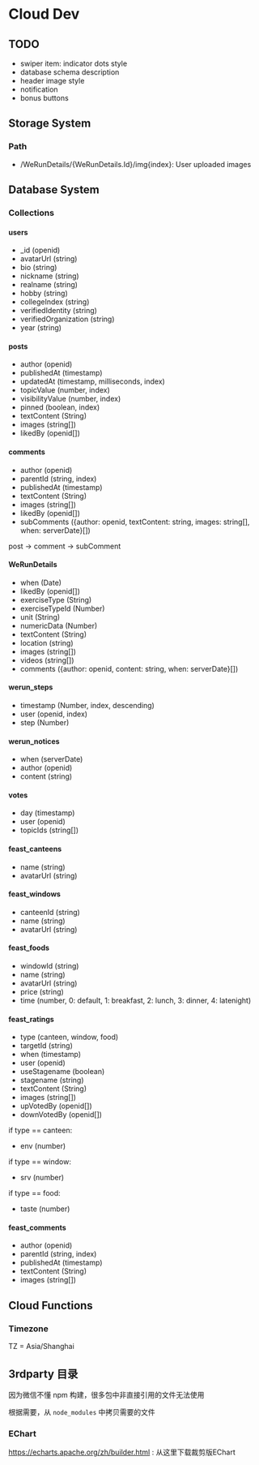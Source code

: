 # Cloud Dev

## TODO

* swiper item: indicator dots style
* database schema description
* header image style
* notification
* bonus buttons

## Storage System

### Path

* /WeRunDetails/{WeRunDetails.Id}/img{index}: User uploaded images

## Database System

### Collections

#### users

* _id (openid)
* avatarUrl (string)
* bio (string)
* nickname (string)
* realname (string)
* hobby (string)
* collegeIndex (string)
* verifiedIdentity (string)
* verifiedOrganization (string)
* year (string)

#### posts

* author (openid)
* publishedAt (timestamp)
* updatedAt (timestamp, milliseconds, index)
* topicValue (number, index)
* visibilityValue (number, index)
* pinned (boolean, index)
* textContent (String)
* images (string[])
* likedBy (openid[])

#### comments

* author (openid)
* parentId (string, index)
* publishedAt (timestamp)
* textContent (String)
* images (string[])
* likedBy (openid[])
* subComments ({author: openid, textContent: string, images: string[], when: serverDate}[])

post -> comment -> subComment

#### WeRunDetails

* when (Date)
* likedBy (openid[])
* exerciseType (String)
* exerciseTypeId (Number)
* unit (String)
* numericData (Number)
* textContent (String)
* location (string)
* images (string[])
* videos (string[])
* comments ({author: openid, content: string, when: serverDate}[])

#### werun_steps

* timestamp (Number, index, descending)
* user (openid, index)
* step (Number)

#### werun_notices

* when (serverDate)
* author (openid)
* content (string)

#### votes

* day (timestamp)
* user (openid)
* topicIds (string[])


#### feast_canteens

* name (string)
* avatarUrl (string)

#### feast_windows

* canteenId (string)
* name (string)
* avatarUrl (string)

#### feast_foods

* windowId (string)
* name (string)
* avatarUrl (string)
* price (string)
* time (number, 0: default, 1: breakfast, 2: lunch, 3: dinner, 4: latenight)

#### feast_ratings

* type (canteen, window, food)
* targetId (string)
* when (timestamp)
* user (openid)
* useStagename (boolean)
* stagename (string)
* textContent (String)
* images (string[])
* upVotedBy (openid[])
* downVotedBy (openid[])

if type == canteen:
* env (number)

if type == window:
* srv (number)

if type == food:
* taste (number)


#### feast_comments

* author (openid)
* parentId (string, index)
* publishedAt (timestamp)
* textContent (String)
* images (string[])


## Cloud Functions

### Timezone

TZ = Asia/Shanghai

## 3rdparty 目录
因为微信不懂 npm 构建，很多包中非直接引用的文件无法使用

根据需要，从 `node_modules` 中拷贝需要的文件

### EChart

https://echarts.apache.org/zh/builder.html : 从这里下载裁剪版EChart
